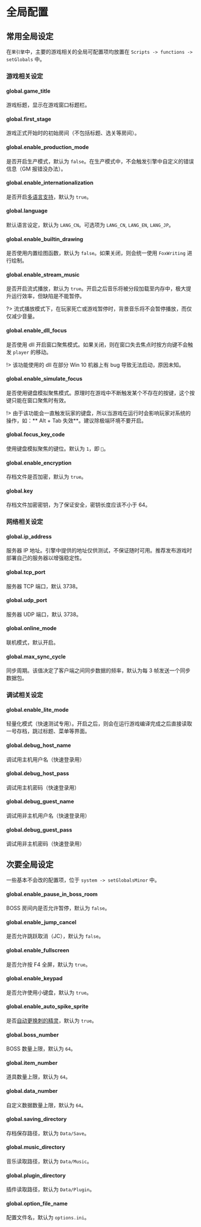# 全局配置

## 常用全局设定

在`果引擎`中，主要的游戏相关的全局可配置项均放置在 `Scripts -> functions -> setGlobals` 中。

### 游戏相关设定

#### global.game_title

游戏标题，显示在游戏窗口标题栏。

#### global.first_stage

游戏正式开始时的初始房间（不包括标题、选关等房间）。

#### global.enable_production_mode

是否开启生产模式，默认为 `false`。在生产模式中，不会触发引擎中自定义的错误信息（GM 报错没办法）。

#### global.enable_internationalization

是否开启[多语言支持](i18n.md)，默认为 `true`。

#### global.language

默认语言设定，默认为 `LANG_CN`。可选项为 `LANG_CN`, `LANG_EN`, `LANG_JP`。

#### global.enable_builtin_drawing

是否使用内置绘图函数，默认为 `false`。如果关闭，则会统一使用 `FoxWriting` 进行绘制。

#### global.enable_stream_music

是否开启流式播放，默认为 `true`。开启之后音乐将被分段加载至内存中，极大提升运行效率，但缺陷是不能暂停。

?> 流式播放模式下，在玩家死亡或游戏暂停时，背景音乐将不会暂停播放，而仅仅减少音量。

#### global.enable_dll_focus

是否使用 dll 开启窗口聚焦模式。如果关闭，则在窗口失去焦点时按方向键不会触发 `player` 的移动。

!> 该功能使用的 dll 在部分 Win 10 机器上有 bug 导致无法启动，原因未知。

#### global.enable_simulate_focus

是否使用键盘模拟聚焦模式。原理时在游戏中不断触发某个不存在的按键，这个按键只能在窗口聚焦时有效。

!> 由于该功能会一直触发玩家的键盘，所以当游戏在运行时会影响玩家对系统的操作，如：** Alt + Tab 失效**。建议除极端环境不要开启。

#### global.focus_key_code

使用键盘模拟聚焦的键位。默认为 `1`，即 ``。

#### global.enable_encryption

存档文件是否加密，默认为 `true`。

#### global.key

存档文件加密密钥，为了保证安全，密钥长度应该不小于 64。

### 网络相关设定

#### global.ip_address

服务器 IP 地址。引擎中提供的地址仅供测试，不保证随时可用。推荐发布游戏时部署自己的服务器以增强稳定性。

#### global.tcp_port

服务器 TCP 端口，默认 3738。

#### global.udp_port

服务器 UDP 端口，默认 3738。

#### global.online_mode

联机模式，默认开启。

#### global.max_sync_cycle

同步周期。该值决定了客户端之间同步数据的频率，默认为每 3 帧发送一个同步数据包。

### 调试相关设定

#### global.enable_lite_mode

轻量化模式（快速测试专用）。开启之后，则会在运行游戏编译完成之后直接读取一号存档，跳过标题、菜单等界面。

#### global.debug_host_name

调试用主机用户名（快速登录用）

#### global.debug_host_pass

调试用主机密码（快速登录用）

#### global.debug_guest_name

调试用非主机用户名（快速登录用）

#### global.debug_guest_pass

调试用非主机密码（快速登录用）

## 次要全局设定

一些基本不会改的配置项，位于 `system -> setGlobalsMinor` 中。

#### global.enable_pause_in_boss_room

BOSS 房间内是否允许暂停，默认为 `false`。

#### global.enable_jump_cancel

是否允许跳跃取消（JC），默认为 `false`。

#### global.enable_fullscreen

是否允许按 F4 全屏，默认为 `true`。

#### global.enable_keypad

是否允许使用小键盘，默认为 `true`。

#### global.enable_auto_spike_sprite

是否[自动更换刺的精灵](autosprite.md)，默认为 `true`。

#### global.boss_number

BOSS 数量上限，默认为 `64`。

#### global.item_number

道具数量上限，默认为 `64`。

#### global.data_number

自定义数据数量上限，默认为 `64`。

#### global.saving_directory

存档保存路径，默认为 `Data/Save`。

#### global.music_directory

音乐读取路径，默认为 `Data/Music`。

#### global.plugin_directory

插件读取路径，默认为 `Data/Plugin`。

#### global.option_file_name

配置文件名，默认为 `options.ini`。

